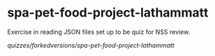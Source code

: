 # spa-pet-food-project-lathammatt


Exercise in reading JSON files set up to be quiz for NSS review.


*quizzes/forkedversions/spa-pet-food-project-lathammatt*